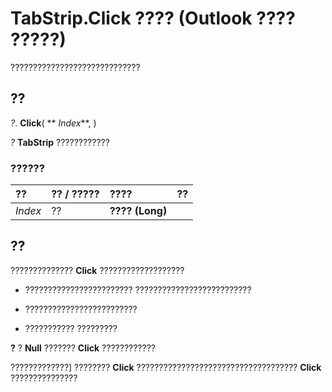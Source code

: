 
# TabStrip.Click ???? (Outlook ???? ?????)

?????????????????????????????


## ??

 _?_. **Click**( ** _Index_**, )

 _?_ **TabStrip** ????????????


### ??????



|**??**|**?? / ?????**|**????**|**??**|
|:-----|:-----|:-----|:-----|
| _Index_|??|**???? (Long)**||

## ??

?????????????? **Click** ???????????????????


- ???????????????????????? ??????????????????????????
    
- ?????????????????????????
    
- ??????????? ?????????
    


 **?** ? **Null** ??????? **Click** ????????????

?????????????] ????????  **Click** ???????????????????????????????????? **Click** ???????????????


